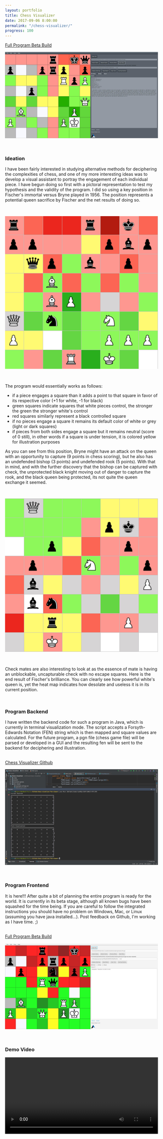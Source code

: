 ```yaml
---
layout: portfolio
title: Chess Visualizer
date: 2017-09-06 8:00:00
permalink: "/chess-visualizer/"
progress: 100
---
```



<a class="button" href="https://github.com/tlee753/chess-visualizer/raw/master/release/Chess-latest-1.8.jar">
Full Program Beta Build
</a>

<br>

![Dark Mode](/assets/img/portfolio/chess-visualizer/frontend-2.1.jpg)

<br>

### Ideation
I have been fairly interested in studying alternative methods for deciphering 
the complexities of chess, and one of my more interesting ideas was to develop 
a visual assistant to portray the engagement of each individual piece. I have 
begun doing so first with a pictoral representation to test my hypothesis and 
the validity of the program. I did so using a key position in Fischer's immortal 
versus Bryne played in 1956. The position represents a potential queen sacrifice 
by Fischer and the net results of doing so.

<br>

![Midgame](/assets/img/portfolio/chess-visualizer/midgame.jpg)

<br>

The program would essentially works as follows:

- if a piece engages a square than it adds a point to that square in favor of its respective color (+1 for white, -1 for black)
- green squares indicate squares that white pieces control, the stronger the green the stronger white's control
- red squares similarly represent a black controlled square
- if no pieces engage a square it remains its default color of white or grey (light or dark squares)
- if pieces from both sides engage a square but it remains neutral (score of 0 still), in other words if a square is under tension, it is colored yellow for illustration purposes

As you can see from this position, Bryne might have an attack on the queen with 
an opportunity to capture (9 points in chess scoring), but he also has an undefended 
bishop (3 points) and undefended rook (5 points). With that in mind, and with the 
further discovery that the bishop can be captured with check, the unprotected black 
knight moving out of danger to capture the rook, and the black queen being protected, 
its not quite the queen exchange it seemed.

<br>

![Endgame](/assets/img/portfolio/chess-visualizer/endgame.jpg)

<br>

Check mates are also interesting to look at as the essence of mate is having an 
unblockable, uncapturable check with no escape squares. Here is the end result 
of Fischer's brilliance. You can clearly see how powerful white's queen is, yet 
the heat map indicates how desolate and useless it is in its current position.

<br>

### Program Backend
I have written the backend code for such a program in Java, which is currently 
in terminal visualization mode. The script accepts a Forsyth-Edwards Notation 
(FEN) string which is then mapped and square values are calculated. For the 
future program, a pgn file (chess game file) will be parsed or developed in a GUI 
and the resulting fen will be sent to the backend for deciphering and illustration.

<br>

<a class="button" href="https://github.com/tlee753/chess-visualizer">
Chess Visualizer Github
</a>

<br>

![Backend View](/assets/img/portfolio/chess-visualizer/backend-1.2.jpg)

<br>

### Program Frontend
It is here!!! After quite a bit of planning the entire program is ready for the
world. It is currently in its beta stage, although all known bugs have been 
squashed for the time being. If you are careful to follow the integrated 
instructions you should have no problem on Windows, Mac, or Linux (assuming you 
have java installed...). Post feedback on Github, I'm working as I have time. ;)

<br>

<a class="button" href="https://github.com/tlee753/chess-visualizer/raw/master/release/Chess-latest-1.8.jar">
Full Program Beta Build
</a>

<br>

![Working Program](/assets/img/portfolio/chess-visualizer/frontend-1.9.png)

<br>

### Demo Video
<video width="100%" controls>
    <source src="/assets/img/portfolio/chess-visualizer/chess-visualizer-demo.mp4" type="video/mp4">
    Your broswer does not support the video tag.
</video>
<br>